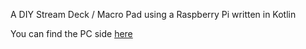 A DIY Stream Deck / Macro Pad using a Raspberry Pi written in Kotlin

You can find the PC side [here](https://github.com/vortex343/Raspberry-Pi-Deck-PC.git)
